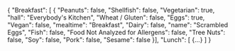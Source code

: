 {
    "Breakfast": [ 
        {
            "Peanuts": false,
            "Shellfish": false,
            "Vegetarian": true,
            "hall": "Everybody's Kitchen",
            "Wheat / Gluten": false,
            "Eggs": true,
            "Vegan": false,
            "mealtime": "Breakfast",
            "Dairy": false,
            "name": "Scrambled Eggs",
            "Fish": false,
            "Food Not Analyzed for Allergens": false,
            "Tree Nuts": false,
            "Soy": false,
            "Pork": false,
            "Sesame": false
        }],
		"Lunch": [ 
		{...} ]
}